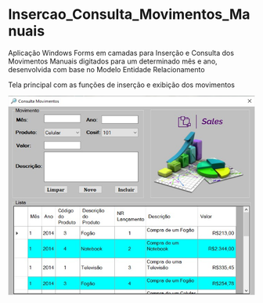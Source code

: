 # Insercao_Consulta_Movimentos_Manuais
Aplicação Windows Forms em camadas para Inserção e Consulta dos Movimentos Manuais digitados para um determinado mês e ano, desenvolvida com base no Modelo Entidade Relacionamento



Tela principal com as funções de inserção e exibição dos movimentos

<img alt="Night Coding" src="https://github.com/johnnysb160/Insercao_Consulta_Movimentos_Manuais/blob/main/Consulta%20Movimentos.jpg?raw=true" align="center"/>
